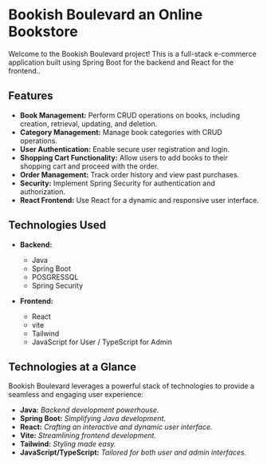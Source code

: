 # Bookish Boulevard an Online Bookstore
Welcome to the Bookish Boulevard project! This is a full-stack e-commerce application built using Spring Boot for the backend and React for the frontend..

## Features

- **Book Management:** Perform CRUD operations on books, including creation, retrieval, updating, and deletion.
- **Category Management:** Manage book categories with CRUD operations.
- **User Authentication:** Enable secure user registration and login.
- **Shopping Cart Functionality:** Allow users to add books to their shopping cart and proceed with the order.
- **Order Management:** Track order history and view past purchases.
- **Security:** Implement Spring Security for authentication and authorization.
- **React Frontend:** Use React for a dynamic and responsive user interface.

## Technologies Used

- **Backend:**
  - Java
  - Spring Boot
  - POSGRESSQL
  - Spring Security

- **Frontend:**
  - React
  - vite
  - Tailwind
  - JavaScript for User / TypeScript for Admin

## Technologies at a Glance

Bookish Boulevard leverages a powerful stack of technologies to provide a seamless and engaging user experience:

- **Java:** *Backend development powerhouse.*
- **Spring Boot:** *Simplifying Java development.*
- **React:** *Crafting an interactive and dynamic user interface.*
- **Vite:** *Streamlining frontend development.*
- **Tailwind:** *Styling made easy.*
- **JavaScript/TypeScript:** *Tailored for both user and admin interfaces.*


